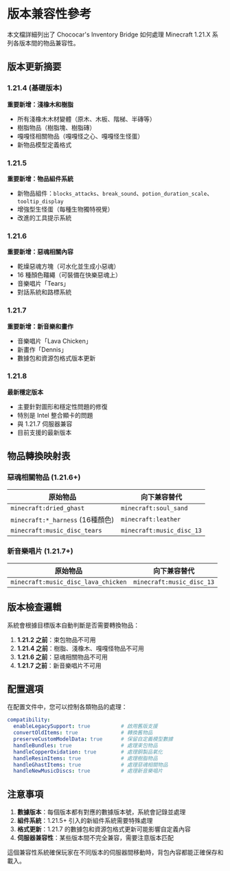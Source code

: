 # 版本兼容性參考

本文檔詳細列出了 Chococar's Inventory Bridge 如何處理 Minecraft 1.21.X 系列各版本間的物品兼容性。

## 版本更新摘要

### 1.21.4 (基礎版本)
**重要新增：淺橡木和樹脂**
- 所有淺橡木木材變體（原木、木板、階梯、半磚等）
- 樹脂物品（樹脂塊、樹脂磚）
- 嘎嘎怪相關物品（嘎嘎怪之心、嘎嘎怪生怪蛋）
- 新物品模型定義格式

### 1.21.5
**重要新增：物品組件系統**
- 新物品組件：`blocks_attacks`、`break_sound`、`potion_duration_scale`、`tooltip_display`
- 增強型生怪蛋（每種生物獨特視覺）
- 改進的工具提示系統

### 1.21.6
**重要新增：惡魂相關內容**
- 乾燥惡魂方塊（可水化並生成小惡魂）
- 16 種顏色韁繩（可裝備在快樂惡魂上）
- 音樂唱片「Tears」
- 對話系統和路標系統

### 1.21.7
**重要新增：新音樂和畫作**
- 音樂唱片「Lava Chicken」
- 新畫作「Dennis」
- 數據包和資源包格式版本更新

### 1.21.8
**最新穩定版本**
- 主要針對圖形和穩定性問題的修復
- 特別是 Intel 整合顯卡的問題
- 與 1.21.7 伺服器兼容
- 目前支援的最新版本

## 物品轉換映射表

### 惡魂相關物品 (1.21.6+)
| 原始物品 | 向下兼容替代 |
|---------|-------------|
| `minecraft:dried_ghast` | `minecraft:soul_sand` |
| `minecraft:*_harness` (16種顏色) | `minecraft:leather` |
| `minecraft:music_disc_tears` | `minecraft:music_disc_13` |

### 新音樂唱片 (1.21.7+)
| 原始物品 | 向下兼容替代 |
|---------|-------------|
| `minecraft:music_disc_lava_chicken` | `minecraft:music_disc_13` |

## 版本檢查邏輯

系統會根據目標版本自動判斷是否需要轉換物品：

1. **1.21.2 之前**：束包物品不可用
2. **1.21.4 之前**：樹脂、淺橡木、嘎嘎怪物品不可用
3. **1.21.6 之前**：惡魂相關物品不可用
4. **1.21.7 之前**：新音樂唱片不可用

## 配置選項

在配置文件中，您可以控制各類物品的處理：

```yaml
compatibility:
  enableLegacySupport: true          # 啟用舊版支援
  convertOldItems: true              # 轉換舊物品
  preserveCustomModelData: true      # 保留自定義模型數據
  handleBundles: true                # 處理束包物品
  handleCopperOxidation: true        # 處理銅製品氧化
  handleResinItems: true             # 處理樹脂物品
  handleGhastItems: true             # 處理惡魂相關物品
  handleNewMusicDiscs: true          # 處理新音樂唱片
```

## 注意事項

1. **數據版本**：每個版本都有對應的數據版本號，系統會記錄並處理
2. **組件系統**：1.21.5+ 引入的新組件系統需要特殊處理
3. **格式更新**：1.21.7 的數據包和資源包格式更新可能影響自定義內容
4. **伺服器兼容性**：某些版本間不完全兼容，需要注意版本匹配

這個兼容性系統確保玩家在不同版本的伺服器間移動時，背包內容都能正確保存和載入。